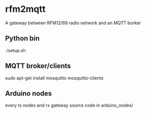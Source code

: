 rfm2mqtt
========

A gateway between RFM12/69 radio network and an MQTT borker

Python bin
----------

  ./setup.sh

MQTT broker/clients
-------------------

  sudo apt-get install mosquitto mosquitto-clients

Arduino nodes
-------------

  every tx nodes and rx gateway source code in arduino_nodes/
